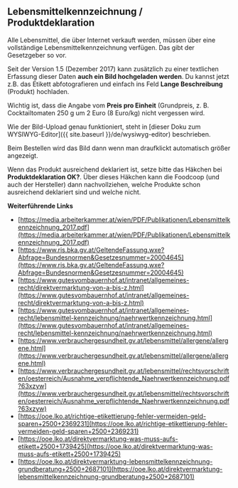 ## Lebensmittelkennzeichnung / Produktdeklaration

Alle Lebensmittel, die über Internet verkauft werden, müssen über eine vollständige Lebensmittelkennzeichnung verfügen. Das gibt der Gesetzgeber so vor.

Seit der Version 1.5 (Dezember 2017) kann zusätzlich zu einer textlichen Erfassung dieser Daten **auch ein Bild hochgeladen werden**. Du kannst jetzt z.B. das Etikett abfotografieren und einfach ins Feld **Lange Beschreibung** (Produkt) hochladen.

Wichtig ist, dass die Angabe vom **Preis pro Einheit** (Grundpreis, z. B. Cocktailtomaten 250 g um 2 Euro (8 Euro/kg) nicht vergessen wird.

Wie der Bild-Upload genau funktioniert, steht in [dieser Doku zum WYSIWYG-Editor]({{ site.baseurl }}/de/wysiwyg-editor) beschrieben.

Beim Bestellen wird das Bild dann wenn man draufklickt automatisch größer angezeigt.

Wenn das Produkt ausreichend deklariert ist, setze bitte das Häkchen bei **Produktdeklaration OK?**. Über dieses Häkchen kann die Foodcoop (und auch der Hersteller) dann nachvollziehen, welche Produkte schon ausreichend deklariert sind und welche nicht.

**Weiterführende Links**

* [https://media.arbeiterkammer.at/wien/PDF/Publikationen/Lebensmittelkennzeichnung_2017.pdf](https://media.arbeiterkammer.at/wien/PDF/Publikationen/Lebensmittelkennzeichnung_2017.pdf)
* [https://www.ris.bka.gv.at/GeltendeFassung.wxe?Abfrage=Bundesnormen&Gesetzesnummer=20004645](https://www.ris.bka.gv.at/GeltendeFassung.wxe?Abfrage=Bundesnormen&Gesetzesnummer=20004645)
* [https://www.gutesvombauernhof.at/intranet/allgemeines-recht/direktvermarktung-von-a-bis-z.html](https://www.gutesvombauernhof.at/intranet/allgemeines-recht/direktvermarktung-von-a-bis-z.html)
* [https://www.gutesvombauernhof.at/intranet/allgemeines-recht/lebensmittel-kennzeichnung/naehrwertkennzeichnung.html](https://www.gutesvombauernhof.at/intranet/allgemeines-recht/lebensmittel-kennzeichnung/naehrwertkennzeichnung.html)
* [https://www.verbrauchergesundheit.gv.at/lebensmittel/allergene/allergene.html](https://www.verbrauchergesundheit.gv.at/lebensmittel/allergene/allergene.html)
* [https://www.verbrauchergesundheit.gv.at/lebensmittel/rechtsvorschriften/oesterreich/Ausnahme_verpflichtende_Naehrwertkennzeichnung.pdf?63xzyw](https://www.verbrauchergesundheit.gv.at/lebensmittel/rechtsvorschriften/oesterreich/Ausnahme_verpflichtende_Naehrwertkennzeichnung.pdf?63xzyw)
* [https://ooe.lko.at/richtige-etikettierung-fehler-vermeiden-geld-sparen+2500+2369231](https://ooe.lko.at/richtige-etikettierung-fehler-vermeiden-geld-sparen+2500+2369231)
* [https://ooe.lko.at/direktvermarktung-was-muss-aufs-etikett+2500+1739425](https://ooe.lko.at/direktvermarktung-was-muss-aufs-etikett+2500+1739425)
* [https://ooe.lko.at/direktvermarktung-lebensmittelkennzeichnung-grundberatung+2500+2687101](https://ooe.lko.at/direktvermarktung-lebensmittelkennzeichnung-grundberatung+2500+2687101)

